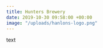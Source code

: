 ```yaml
---
title: Hunters Brewery
date: 2019-10-30 09:58:00 +00:00
image: "/uploads/hanlons-logo.png"
---
```


text
